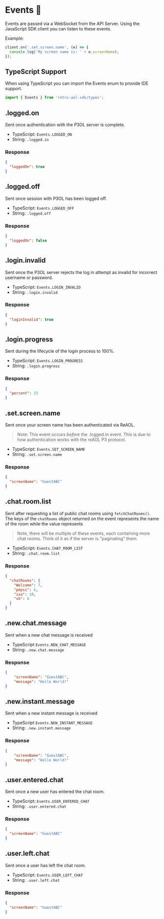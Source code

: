 # Events 📡
Events are passed via a WebSocket from the API Server. Using the JavaScript SDK client you can listen to these events.

Example:

```js
client.on('.set.screen.name', (e) => {
  console.log('My screen name is: ' + e.screenName);
});
```

## TypeScript Support
When using TypeScript you can import the Events enum to provide IDE support.
```typescript
import { Events } from 'retro-aol-sdk/types';
```

## .logged.on
Sent once authentication with the P3OL server is complete.
* TypeScript: `Events.LOGGED_ON`
* String: `.logged.in`
### Response
```json
{
  "loggedOn": true
}
```

## .logged.off
Sent once session with P3OL has been logged off.
* TypeScript: `Events.LOGGED_OFF`
* String: `.logged.off`
### Response
```json
{
  "loggedOn": false
}
```

## .login.invalid
Sent once the P3OL server rejects the log in attempt as invalid for incorrect username or password.
* TypeScript: `Events.LOGIN_INVALID`
* String: `.login.invalid`
### Response
```json
{
  "loginInvalid": true
}
```

## .login.progress
Sent during the lifecycle of the login process to 100%.
* TypeScript: `Events.LOGIN_PROGRESS`
* String: `.login.progress`
### Response
```json
{
  "percent": 25
}
```

## .set.screen.name
Sent once your screen name has been authenticated via ReAOL. 
> Note: This event occurs *before* the .logged.in event. This is due to how authentication works with the reAOL P3 protocol.
* TypeScript: `Events.SET_SCREEN_NAME`
* String: `.set.screen.name`
### Response
```json
{
  "screenName": "GuestABC"
}
```

## .chat.room.list
Sent after requesting a list of public chat rooms using `fetchChatRooms()`. The keys of the `chatRooms` object returned on the event represents the name of the room while the value represents
> Note, there will be multiple of these events, each containing more chat rooms. Think of it as if the server is "paginating" them.

* TypeScript: `Events.CHAT_ROOM_LIST`
* String: `.chat.room.list`
### Response
```json
{
  "chatRooms": {
    "Welcome": 7,
    "pepsi": 4,
    "ixa": 10,
    "vb": 6
  }
}
```

## .new.chat.message
Sent when a new chat message is received
* TypeScript `Events.NEW_CHAT_MESSAGE`
* String: `.new.chat.message`
### Response
```json
{
    "screenName": "GuestABC",
    "message": "Hello World!"
}
```

## .new.instant.message
Sent when a new instant message is received
* TypeScript `Events.NEW_INSTANT_MESSAGE`
* String: `.new.instant.message`
### Response
```json
{
    "screenName": "GuestABC",
    "message": "Hello World!"
}
```

## .user.entered.chat
Sent once a new user has entered the chat room.
* TypeScript: `Events.USER_ENTERED_CHAT`
* String: `.user.entered.chat`
### Response
```json
{
  "screenName": "GuestABC"
}
```

## .user.left.chat
Sent once a user has left the chat room.
* TypeScript: `Events.USER_LEFT_CHAT`
* String: `.user.left.chat`
### Response
```json
{
  "screenName": "GuestABC"
}
```